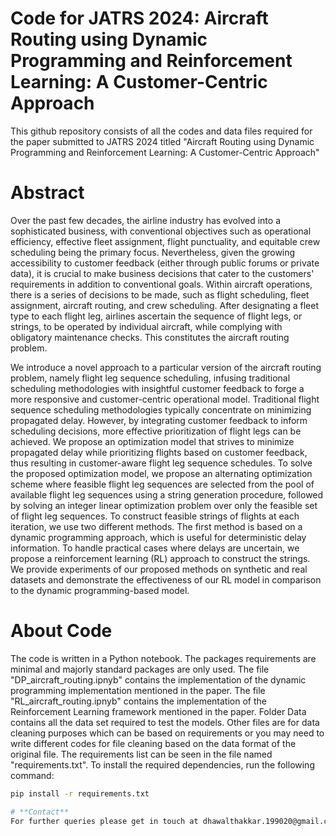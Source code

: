 # **Code for JATRS 2024: Aircraft Routing using Dynamic Programming and Reinforcement Learning: A Customer-Centric Approach**
This github repository consists of all the codes and data files required for the paper submitted to JATRS 2024 titled "Aircraft Routing using Dynamic Programming and Reinforcement Learning: A Customer-Centric Approach"

# **Abstract**

Over the past few decades, the airline industry has evolved into a sophisticated business, with conventional objectives such as operational efficiency, effective fleet assignment, flight punctuality, and equitable crew scheduling being the primary focus. Nevertheless, given the growing accessibility to customer feedback (either through public forums or private data), it is crucial to make business decisions that cater to the customers' requirements in addition to conventional goals. Within aircraft operations, there is a series of decisions to be made, such as flight scheduling, fleet assignment, aircraft routing, and crew scheduling. After designating a fleet type to each flight leg, airlines ascertain the sequence of flight legs, or strings, to be operated by individual aircraft, while complying with obligatory maintenance checks. This constitutes the aircraft routing problem.

We introduce a novel approach to a particular version of the aircraft routing problem, namely flight leg sequence scheduling, infusing traditional scheduling methodologies with insightful customer feedback to forge a more responsive and customer-centric operational model. Traditional flight sequence scheduling methodologies typically concentrate on minimizing propagated delay. However, by integrating customer feedback to inform scheduling decisions, more effective prioritization of flight legs can be achieved. We propose an optimization model that strives to minimize propagated delay while prioritizing flights based on customer feedback, thus resulting in customer-aware flight leg sequence schedules. To solve the proposed optimization model, we propose an alternating optimization scheme where feasible flight leg sequences are selected from the pool of available flight leg sequences using a string generation procedure, followed by solving an integer linear optimization problem over only the feasible set of flight leg sequences. To construct feasible strings of flights at each iteration, we use two different methods. The first method is based on a dynamic programming approach, which is useful for deterministic delay information. To handle practical cases where delays are uncertain, we propose a reinforcement learning (RL) approach to construct the strings. We provide experiments of our proposed methods on synthetic and real datasets and demonstrate the effectiveness of our RL model in comparison to the dynamic programming-based model.

# **About Code**

The code is written in a Python notebook. The packages requirements are minimal and majorly standard packages are only used. The file "DP_aircraft_routing.ipnyb" contains the implementation of the dynamic programming implementation mentioned in the paper. The file "RL_aircraft_routing.ipnyb" contains the implementation of the Reinforcement Learning framework mentioned in the paper. Folder Data contains all the data set required to test the models. Other files are for data cleaning purposes which can be based on requirements or you may need to write different codes for file cleaning based on the data format of the original file. The requirements list can be seen in the file named "requirements.txt". To install the required dependencies, run the following command:

```bash
pip install -r requirements.txt

# **Contact**
For further queries please get in touch at dhawalthakkar.199020@gmail.com
